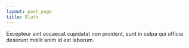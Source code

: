 ```yaml
---
layout: post_page
title: Bluth
---
```


 Excepteur sint occaecat cupidatat non proident, sunt in culpa qui officia deserunt mollit anim id est laborum.
